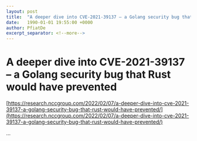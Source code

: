 ```yaml
---
layout: post
title:  "A deeper dive into CVE-2021-39137 – a Golang security bug that Rust would have prevented"
date:   1990-01-01 19:55:00 +0000
author: PfiatDe
excerpt_separator: <!--more-->
---
```


# A deeper dive into CVE-2021-39137 – a Golang security bug that Rust would have prevented
[https://research.nccgroup.com/2022/02/07/a-deeper-dive-into-cve-2021-39137-a-golang-security-bug-that-rust-would-have-prevented/](https://research.nccgroup.com/2022/02/07/a-deeper-dive-into-cve-2021-39137-a-golang-security-bug-that-rust-would-have-prevented/)

...
<!--more-->
